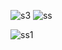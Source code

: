 ![s3](https://github.com/serifegencer/acik_kaynak/assets/117947572/155e0788-ae98-4f7c-99ed-273364e8d52b)
![ss](https://github.com/serifegencer/acik_kaynak/assets/117947572/84599d46-aadf-4031-b154-95dbc158136f)

![ss1](https://github.com/serifegencer/acik_kaynak/assets/117947572/e38e0f18-23f3-449a-99f8-18df507821f8)

